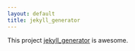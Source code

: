 ```yaml
---
layout: default
title: jekyll_generator
---
```


This project <a href="http://github.com/drnic/jekyll_generator">jekyll_generator</a> is awesome.